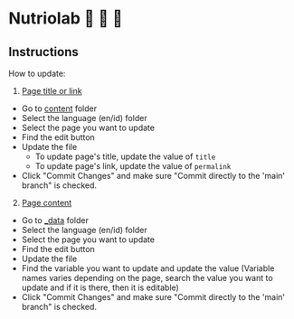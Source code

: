 # Nutriolab 🍞 🌮 🥬

## Instructions
How to update:
1. [Page title or link](#page)
- Go to [content](/content) folder
- Select the language (en/id) folder
- Select the page you want to update
- Find the edit button
- Update the file
  - To update page's title, update the value of `title`
  - To update page's link, update the value of `permalink`
- Click "Commit Changes" and make sure "Commit directly to the 'main' branch" is checked.

2. [Page content](#content)
- Go to [_data](/_data) folder
- Select the language (en/id) folder
- Select the page you want to update
- Find the edit button
- Update the file
- Find the variable you want to update and update the value (Variable names varies depending on the page, search the value you want to update and if it is there, then it is editable)
- Click "Commit Changes" and make sure "Commit directly to the 'main' branch" is checked.
